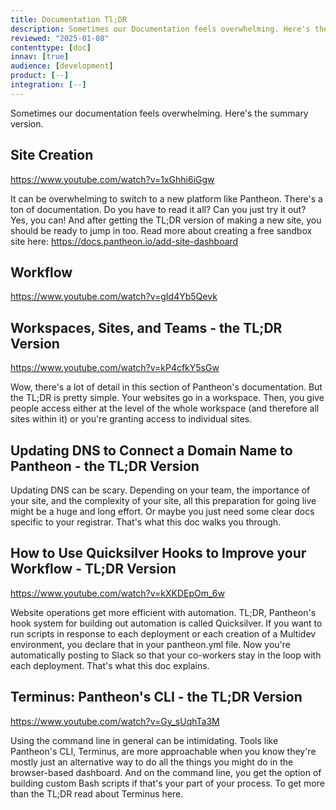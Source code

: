 ```yaml
---
title: Documentation Tl;DR
description: Sometimes our Documentation feels overwhelming. Here's the summary version.
reviewed: "2025-01-08"
contenttype: [doc]
innav: [true]
audience: [development]
product: [--]
integration: [--]
---
```



Sometimes our documentation feels overwhelming. Here's the summary version.


## Site Creation


https://www.youtube.com/watch?v=1xGhhi6iGgw

It can be overwhelming to switch to a new platform like Pantheon. There's a ton of documentation. Do you have to read it all? Can you just try it out? Yes, you can! And after getting the TL;DR version of making a new site, you should be ready to jump in too. Read more about creating a free sandbox site here: https://docs.pantheon.io/add-site-dashboard





## Workflow

https://www.youtube.com/watch?v=gId4Yb5Qevk



##  Workspaces, Sites, and Teams - the TL;DR Version

https://www.youtube.com/watch?v=kP4cfkY5sGw

Wow, there's a lot of detail in this section of Pantheon's documentation. But the TL;DR is pretty simple. Your websites go in a workspace. Then, you give people access either at the level of the whole workspace (and therefore all sites within it) or you're granting access to individual sites.

##  Updating DNS to Connect a Domain Name to Pantheon - the TL;DR Version



Updating DNS can be scary. Depending on your team, the importance of your site, and the complexity of your site, all this preparation for going live might be a huge and long effort. Or maybe you just need some clear docs specific to your registrar. That's what this doc walks you through.


## How to Use Quicksilver Hooks to Improve your Workflow - TL;DR Version

https://www.youtube.com/watch?v=kXKDEpOm_6w


Website operations get more efficient with automation. TL;DR, Pantheon's hook system for building out automation is called Quicksilver. If you want to run scripts in response to each deployment or each creation of a Multidev environment, you declare that in your pantheon.yml file. Now you're automatically posting to Slack so that your co-workers stay in the loop with each deployment. That's what this doc explains.



##  Terminus: Pantheon's CLI - the TL;DR Version

https://www.youtube.com/watch?v=Gy_sUqhTa3M


Using the command line in general can be intimidating. Tools like Pantheon's CLI, Terminus, are more approachable when you know they're mostly just an alternative way to do all the things you might do in the browser-based dashboard. And on the command line, you get the option of building custom Bash scripts if that's your part of your process. To get more than the TL;DR read about Terminus here.


